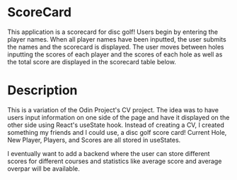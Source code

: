 # ScoreCard
This application is a scorecard for disc golf! Users begin by entering the player names. When all player names have been inputted, the user submits the names and the scorecard is displayed. The user moves between holes inputting the scores of each player and the scores of each hole as well as the total score are displayed in the scorecard table below.

# Description
This is a variation of the Odin Project's CV project. The idea was to have users input information on one side of the page and have it displayed on the other side using React's useState hook. Instead of creating a CV, I created something my friends and I could use, a disc golf score card! Current Hole, New Player, Players, and Scores are all stored in useStates.

I eventually want to add a backend where the user can store different scores for different courses and statistics like average score and average overpar will be available.